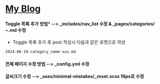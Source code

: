 # [My Blog](https://sandokim.github.io/)

#### Toggle 목록 추가 방법* --> _includes/nav_list 수정 & _pages/categories/ ~.md 수정
- Toggle 목록 추가 후 post 작성시 다음과 같은 포멧으로 작성
```html
2024-06-19-category_name-xxx.md
```

#### 전체 페이지 수정 방법 --> _config.yml 수정

#### 글씨크기 수정 --> _sass/minimal-mistakes/_reset.scss 16px로 수정
